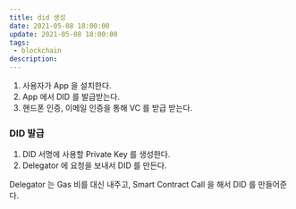 ```yaml
---
title: did 생성
date: 2021-05-08 18:00:00
update: 2021-05-08 18:00:00
tags:
 - blockchain
description:
---
```


1. 사용자가 App 을 설치한다.
2. App 에서 DID 를 발급받는다.
3. 핸드폰 인증, 이메일 인증을 통해 VC 를 받급 받는다.

### DID 발급

1. DID 서명에 사용할 Private Key 를 생성한다.
2. Delegator 에 요청을 보내서 DID 를 만든다.

Delegator 는 Gas 비를 대신 내주고, Smart Contract Call 을 해서 DID 를 만들어준다.

